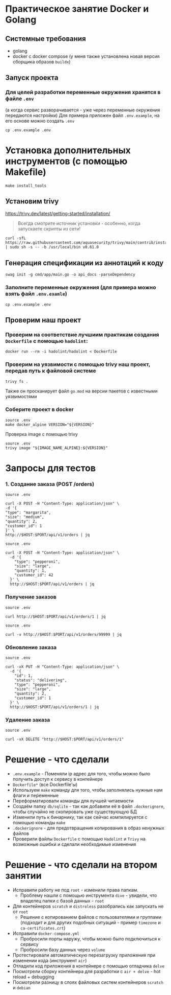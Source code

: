 # Практическое занятие Docker и Golang

## Системные требования
- golang 
- docker с docker compose (у меня также установлена новая версия сборщика образов `buildx`)
 
## Запуск проекта
### Для целей разработки переменные окружения хранятся в файле `.env` 
(а когда сервис разворачивается - уже через переменные окружения передаются настройки)
Для примера приложен файл `.env.example`, на его основе можно создать `.env`
```shell
cp .env.example .env
```

# Установка дополнительных инструментов (с помощью Makefile)
```shell
make install_tools
```

## Установим trivy
https://trivy.dev/latest/getting-started/installation/
> Всегда смотрите источник установки - особенно, когда запускаете скрипты из сети!
```shell
curl -sfL https://raw.githubusercontent.com/aquasecurity/trivy/main/contrib/install.sh | sudo sh -s -- -b /usr/local/bin v0.61.0
```


## Генерация спецификации из аннотаций к коду
```shell
swag init -g cmd/app/main.go -o api_docs -parseDependency
```
### Заполните переменные окружения (для примера можно взять файл `.env.examle`)
```shell
cp .env.example .env
```

## Проверим наш проект

### Проверим на соответствие лучшиим практикам создания `Dockerfile` с помощью `hadolint`:
```shell
docker run --rm -i hadolint/hadolint < Dockerfile
```

### Проверим на уязвимости с помощью trivy наш проект, передав путь к файловой системе
```shell
trivy fs .
```
Также он просканирует файл `go.mod` на версии пакетов с известными уязвимостями

### Соберите проект в docker
```shell
source .env
make docker_alpine VERSION="${VERSION}"
```

Проверка image с помощью trivy
```shell
source .env
trivy image "${IMAGE_NAME_ALPINE}:${VERSION}"
```


# Запросы для тестов
### 1. Создание заказа (POST /orders)
```shell
source .env

curl -X POST -H "Content-Type: application/json" \
-d '{
"type": "margarita",
"size": "medium",
"quantity": 2,
"customer_id": 1
}' \
http://$HOST:$PORT/api/v1/orders | jq
```

```shell
source .env

curl -X POST -H "Content-Type: application/json" \
  -d '{
    "type": "pepperoni",
    "size": "large",
    "quantity": 1,
    "customer_id": 42
  }' \
  http://$HOST:$PORT/api/v1/orders | jq
```

### Получение заказов
```shell
source .env

curl http://$HOST:$PORT/api/v1/orders/1 | jq
```

```shell
source .env

curl -v http://$HOST:$PORT/api/v1/orders/99999 | jq
```

### Обновление заказа
```shell
source .env

curl -vX PUT -H "Content-Type: application/json" \
  -d '{
    "id": 1,
    "status": "delivering",
    "type": "pepperoni",
    "size": "large",
    "quantity": 2,
    "customer_id": 1
  }' \
  http://$HOST:$PORT/api/v1/orders/1 | jq
```

### Удаление заказа
```shell
source .env

curl -vX DELETE "http://$HOST:$PORT/api/v1/orders/1"
```

# Решение - что сделали
- `.env.example` - Поменяли ip адрес для того, чтобы можно было получить доступ к сервису в контейнере
- `Dockerfile*` (все Dockerfile'ы)
 - Используем `make` команду для того, чтобы заполнялись нужные нам флаги и переменные
 - Переформатировали команды для лучшей читаемости
 - Создаём папку `db/sqlite` - так как добавили её в файл `.dockerignore`, чтобы случайно не скопировать уже существующую БД
 - Изменили путь к бинарнику, так как сейчас компилируется с помощью команды `make`
- `.dockerignore` - для предотвращения копирования в образ ненужных файлов
- Проверили файлы `Dockerfile` с помощью `Hadolint` и `Trivy` на возможные ошибки и сделали необходимые изменения

# Решение - что сделали на втором занятии
- Исправили работу не под `root` - изменили права папкам. 
  - Проблему нашли с помощью инструмента `dive` - увидели, что владелец папки с базой данных - `root`
- Для контейнеров `scratch` и `distroless` разобрались как запускать не от `root`
  - Решение с копированием файлов с пользователями и группами (подходит и для других подобных ситуаций - пример `timezone` и `ca-certificates.crt`)
- Исправили `docker-compose.yml`
  - Пробросили порты наружу, чтобы можно было подключиться к сервису
  - Пробросили базу данных через `volume`
- Протестировали автоматическую перезагрузку приложения при изменении кода (инструмент `air`)
- Отладили код приложения в контейнере с помощью отладчика `delve`
- Посмотрели сборку контейнера для разработки с `air + delve` - hot reload + debugging
- Посмотрели разницу в слоях файловых систем контейнеров `scratch` и `debian`